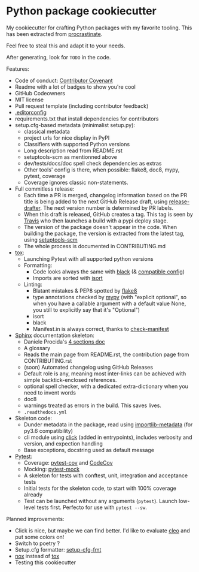 # Python package cookiecutter

My cookiecutter for crafting Python packages with my favorite tooling.
This has been extracted from [procrastinate](https://github.com/peopledoc/procrastinate).

Feel free to steal this and adapt it to your needs.

After generating, look for `TODO` in the code.

Features:
- Code of conduct: [Contributor Covenant](https://www.contributor-covenant.org/)
- Readme with a lot of badges to show you're cool
- GitHub Codeowners
- MIT license
- Pull request template (including contributor feedback)
- [.editorconfig](https://editorconfig.org/)
- requirements.txt that install dependencies for contributors
- setup.cfg-based metadata (minimalist setup.py):
    - classical metadata
    - project urls for nice display in PyPI
    - Classifiers with supported Python versions
    - Long description read from README.rst
    - setuptools-scm as mentionned above
    - dev/tests/docs/doc spell check dependencies as extras
    - Other tools' config is there, when possible: flake8, doc8, mypy, pytest, coverage
    - Coverage ignores classic non-statements.
- Full commitless release:
    - Each time a PR is merged, changelog information based on the PR title is being
      added to the next GitHub Release draft, using
      [release-drafter](https://github.com/release-drafter/release-drafter).
      The next version number is determined by PR labels.
    - When this draft is released, GitHub creates a tag. This tag is seen by
      [Travis](https://travis-ci.org/) who then launches a build with a pypi deploy
      stage.
    - The version of the package doesn't appear in the code. When building the package,
      the version is extracted from the latest tag, using
      [setuptools-scm](https://pypi.org/project/setuptools-scm/)
    - The whole process is documented in CONTRIBUTING.md
- [tox](https://tox.readthedocs.io/en/latest/):
    - Launching Pytest with all supported python versions
    - Formatting:
        - Code looks always the same with [black](https://github.com/psf/black) (&
          [compatible
          config](https://github.com/psf/black/blob/master/docs/compatible_configs.md))
        - Imports are sorted with [isort](https://pypi.org/project/isort/)
    - Linting:
        - Blatant mistakes & PEP8 spotted by
          [flake8](https://flake8.pycqa.org/en/latest/)
        - type annotations checked by [mypy](http://mypy-lang.org/) (with "explicit
          optional", so when you have a callable argument with a default value None,
          you still to explicitly say that it's "Optional")
        - isort
        - black
        - Manifest.in is always correct, thanks to
          [check-manifest](https://pypi.org/project/check-manifest/)
- [Sphinx](https://www.sphinx-doc.org/en/master/) documentation skeleton:
    - Daniele Procida's [4 sections doc](https://documentation.divio.com/)
    - A glossary
    - Reads the main page from README.rst, the contribution page from CONTRIBUTING.rst
    - (soon) Automated changelog using GitHub Releases
    - Default role is any, meaning most inter-links can be achieved with simple
      backtick-enclosed references.
    - optional spell checker, with a dedicated extra-dictionary when you need to invent
      words
    - doc8
    - warnings treated as errors in the build. This saves lives.
    - `.readthedocs.yml`
- Skeleton code:
    - Dunder metadata in the package, read using
      [importlib-metadata](https://pypi.org/project/importlib-metadata/) (for py3.6
      compatibility)
    - cli module using [click](https://click.palletsprojects.com/en/7.x/) (added in
      entrypoints), includes verbosity and version, and expection handling
    - Base exceptions, docstring used as default message
- [Pytest](https://docs.pytest.org/en/latest/):
    - Coverage: [pytest-cov](https://pypi.org/project/pytest-cov/) and
        [CodeCov](https://codecov.io/)
    - Mocking: [pytest-mock](https://pypi.org/project/pytest-mock/)
    - A skeleton for tests with conftest, unit, integration and acceptance tests
    - Initial tests for the skeleton code, to start with 100% coverage already
    - Test can be launched without any arguments (`pytest`). Launch low-level tests
      first. Perfecto for use with `pytest --sw`.

Planned improvements:
- Click is nice, but maybe we can find better. I'd like to evaluate
  [cleo](https://github.com/sdispater/cleo) and put some colors on!
- Switch to poetry ?
- Setup.cfg formatter: [setup-cfg-fmt](https://pypi.org/project/setup-cfg-fmt/)
- [nox](https://nox.thea.codes/en/stable/) instead of
  [tox](https://tox.readthedocs.io/en/latest/)
- Testing this cookiecutter
